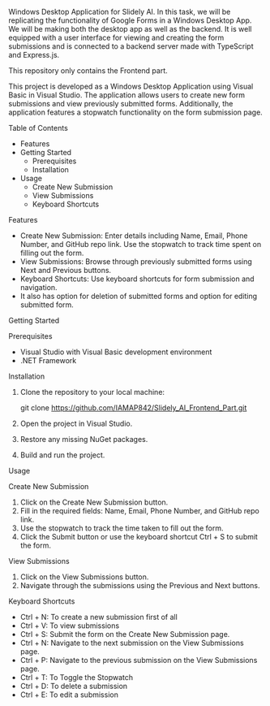 Windows Desktop Application for Slidely AI.
In this task, we will be replicating the functionality of Google Forms in a Windows Desktop App.
We will be making both the desktop app as well as the backend.
It is well equipped with a user interface for viewing and creating the form submissions and is connected to a backend server made with TypeScript and Express.js.

This repository only contains the Frontend part.

This project is developed as a Windows Desktop Application using Visual Basic in Visual Studio. The application allows users to create new form submissions and view previously submitted forms. Additionally, the application features a stopwatch functionality on the form submission page.

 Table of Contents
- Features
- Getting Started
  - Prerequisites
  - Installation
- Usage
  - Create New Submission
  - View Submissions
  - Keyboard Shortcuts

 Features
- Create New Submission: Enter details including Name, Email, Phone Number, and GitHub repo link. Use the stopwatch to track time spent on filling out the form.
- View Submissions: Browse through previously submitted forms using Next and Previous buttons.
- Keyboard Shortcuts: Use keyboard shortcuts for form submission and navigation.
- It also has option for deletion of submitted forms and option for editing submitted form.

 Getting Started

 Prerequisites
- Visual Studio with Visual Basic development environment
- .NET Framework

 Installation
1. Clone the repository to your local machine:
   
   git clone https://github.com/IAMAP842/Slidely_AI_Frontend_Part.git
   
2. Open the project in Visual Studio.
3. Restore any missing NuGet packages.
4. Build and run the project.

 Usage

 Create New Submission
1. Click on the Create New Submission button.
2. Fill in the required fields: Name, Email, Phone Number, and GitHub repo link.
3. Use the stopwatch to track the time taken to fill out the form.
4. Click the Submit button or use the keyboard shortcut Ctrl + S to submit the form.

 View Submissions
1. Click on the View Submissions button.
2. Navigate through the submissions using the Previous and Next buttons.

 Keyboard Shortcuts
- Ctrl + N: To create a new submission first of all
- Ctrl + V: To view submissions
- Ctrl + S: Submit the form on the Create New Submission page.
- Ctrl + N: Navigate to the next submission on the View Submissions page.
- Ctrl + P: Navigate to the previous submission on the View Submissions page.
- Ctrl + T: To Toggle the Stopwatch
- Ctrl + D: To delete a submission
- Ctrl + E: To edit a submission
